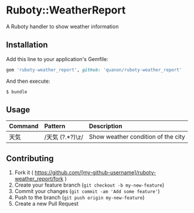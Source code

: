 # Ruboty::WeatherReport

A Ruboty handler to show weather information

## Installation

Add this line to your application's Gemfile:

```ruby
gem 'ruboty-weather_report', github: 'quanon/ruboty-weather_report'
```

And then execute:

    $ bundle

## Usage

| Command | Pattern | Description |
|:--|:--|:--|
| 天気 | /天気 (?<city>.*?)\z/ | Show weather condition of the city |

## Contributing

1. Fork it ( https://github.com/[my-github-username]/ruboty-weather_report/fork )
2. Create your feature branch (`git checkout -b my-new-feature`)
3. Commit your changes (`git commit -am 'Add some feature'`)
4. Push to the branch (`git push origin my-new-feature`)
5. Create a new Pull Request
